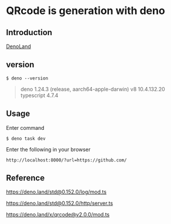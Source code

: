 # QRcode is generation with deno

## Introduction

[DenoLand](https://deno.land)

## version

```
$ deno --version
```

> deno 1.24.3 (release, aarch64-apple-darwin)
> v8 10.4.132.20
> typescript 4.7.4

## Usage

Enter command

```
$ deno task dev
```

Enter the following in your browser

```
http://localhost:8000/?url=https://github.com/
```

## Reference

https://deno.land/std@0.152.0/log/mod.ts

https://deno.land/std@0.152.0/http/server.ts

https://deno.land/x/qrcode@v2.0.0/mod.ts
